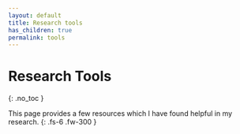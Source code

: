 ```yaml
---
layout: default
title: Research tools
has_children: true
permalink: tools
---
```


# Research Tools
{: .no_toc }

This page provides a few resources which I have found helpful in my research.
{: .fs-6 .fw-300 }

